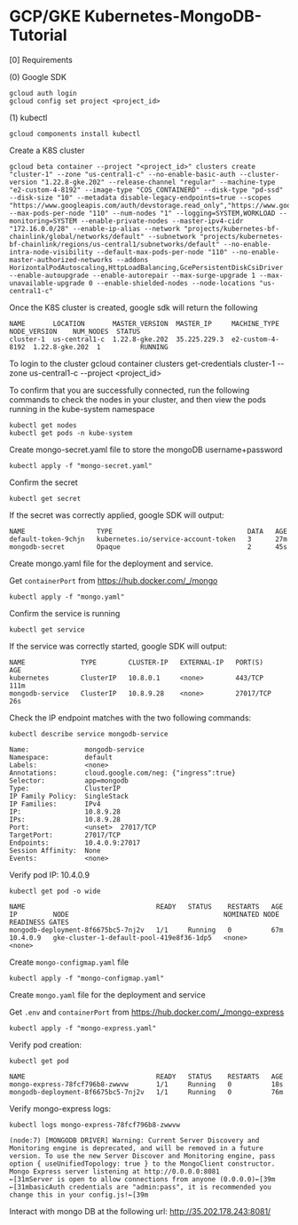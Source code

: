 # GCP/GKE Kubernetes-MongoDB-Tutorial

[0] Requirements

(0) Google SDK
```
gcloud auth login
gcloud config set project <project_id>
```

(1) kubectl
```
gcloud components install kubectl
```

Create a K8S cluster 
```
gcloud beta container --project "<project_id>" clusters create "cluster-1" --zone "us-central1-c" --no-enable-basic-auth --cluster-version "1.22.8-gke.202" --release-channel "regular" --machine-type "e2-custom-4-8192" --image-type "COS_CONTAINERD" --disk-type "pd-ssd" --disk-size "10" --metadata disable-legacy-endpoints=true --scopes "https://www.googleapis.com/auth/devstorage.read_only","https://www.googleapis.com/auth/logging.write","https://www.googleapis.com/auth/monitoring","https://www.googleapis.com/auth/servicecontrol","https://www.googleapis.com/auth/service.management.readonly","https://www.googleapis.com/auth/trace.append" --max-pods-per-node "110" --num-nodes "1" --logging=SYSTEM,WORKLOAD --monitoring=SYSTEM --enable-private-nodes --master-ipv4-cidr "172.16.0.0/28" --enable-ip-alias --network "projects/kubernetes-bf-chainlink/global/networks/default" --subnetwork "projects/kubernetes-bf-chainlink/regions/us-central1/subnetworks/default" --no-enable-intra-node-visibility --default-max-pods-per-node "110" --no-enable-master-authorized-networks --addons HorizontalPodAutoscaling,HttpLoadBalancing,GcePersistentDiskCsiDriver --enable-autoupgrade --enable-autorepair --max-surge-upgrade 1 --max-unavailable-upgrade 0 --enable-shielded-nodes --node-locations "us-central1-c"
```
Once the K8S cluster is created, google sdk will return the following
```
NAME       LOCATION       MASTER_VERSION  MASTER_IP     MACHINE_TYPE      NODE_VERSION    NUM_NODES  STATUS
cluster-1  us-central1-c  1.22.8-gke.202  35.225.229.3  e2-custom-4-8192  1.22.8-gke.202  1          RUNNING
```

To login to the cluster
gcloud container clusters get-credentials cluster-1 --zone us-central1-c --project <project_id>

To confirm that you are successfully connected, run the following commands to check the nodes in your cluster, and then view the pods running in the kube-system namespace
```
kubectl get nodes
kubectl get pods -n kube-system
```

Create mongo-secret.yaml file to store the mongoDB username+password

```
kubectl apply -f "mongo-secret.yaml"
```
Confirm the secret
```
kubectl get secret
```
If the secret was correctly applied, google SDK will output:
```
NAME                  TYPE                                  DATA   AGE
default-token-9chjn   kubernetes.io/service-account-token   3      27m
mongodb-secret        Opaque                                2      45s
```

Create mongo.yaml file for the deployment and service.

Get `containerPort` from https://hub.docker.com/_/mongo

```
kubectl apply -f "mongo.yaml"
```
Confirm the service is running
```
kubectl get service
```
If the service was correctly started, google SDK will output:
```
NAME              TYPE        CLUSTER-IP   EXTERNAL-IP   PORT(S)     AGE
kubernetes        ClusterIP   10.8.0.1     <none>        443/TCP     111m
mongodb-service   ClusterIP   10.8.9.28    <none>        27017/TCP   26s
```

Check the IP endpoint matches with the two following commands:
```
kubectl describe service mongodb-service
```
```
Name:              mongodb-service
Namespace:         default
Labels:            <none>
Annotations:       cloud.google.com/neg: {"ingress":true}
Selector:          app=mongodb
Type:              ClusterIP
IP Family Policy:  SingleStack
IP Families:       IPv4
IP:                10.8.9.28
IPs:               10.8.9.28
Port:              <unset>  27017/TCP
TargetPort:        27017/TCP
Endpoints:         10.4.0.9:27017
Session Affinity:  None
Events:            <none>
```

Verify pod IP: 10.4.0.9
```
kubectl get pod -o wide
```
```
NAME                                 READY   STATUS    RESTARTS   AGE   IP         NODE                                       NOMINATED NODE   READINESS GATES
mongodb-deployment-8f6675bc5-7nj2v   1/1     Running   0          67m   10.4.0.9   gke-cluster-1-default-pool-419e8f36-1dp5   <none>           <none>
```

Create `mongo-configmap.yaml` file 
```
kubectl apply -f "mongo-configmap.yaml"
```

Create `mongo.yaml` file for the deployment and service

Get `.env` and `containerPort` from https://hub.docker.com/_/mongo-express

```
kubectl apply -f "mongo-express.yaml"
```
Verify pod creation:
```
kubectl get pod
```
```
NAME                                 READY   STATUS    RESTARTS   AGE
mongo-express-78fcf796b8-zwwvw       1/1     Running   0          18s
mongodb-deployment-8f6675bc5-7nj2v   1/1     Running   0          76m
```
Verify mongo-express logs:
```
kubectl logs mongo-express-78fcf796b8-zwwvw
```
```
(node:7) [MONGODB DRIVER] Warning: Current Server Discovery and Monitoring engine is deprecated, and will be removed in a future version. To use the new Server Discover and Monitoring engine, pass option { useUnifiedTopology: true } to the MongoClient constructor.
Mongo Express server listening at http://0.0.0.0:8081
←[31mServer is open to allow connections from anyone (0.0.0.0)←[39m
←[31mbasicAuth credentials are "admin:pass", it is recommended you change this in your config.js!←[39m
```
Interact with mongo DB at the following url: http://35.202.178.243:8081/
